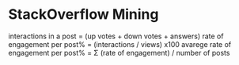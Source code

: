 # StackOverflow Mining

interactions in a post = (up votes + down votes + answers)
rate of engagement per post% = (interactions / views) x100
avarege rate of engagement per post% = Σ (rate of engagement) / number of posts
